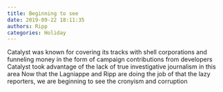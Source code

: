```yaml
---
title: Beginning to see
date: 2019-09-22 18:11:35
authors: Ripp
categories: Holiday
---
```


 Catalyst was known for covering its tracks with shell corporations and funneling money in the form of campaign contributions from developers 
Catalyst took advantage of the lack of true investigative journalism in this area 
Now that the Lagniappe and Ripp are doing the job of that the lazy reporters, we are beginning to see the cronyism and corruption